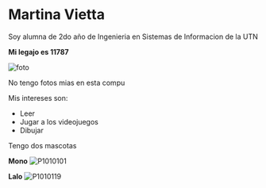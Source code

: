 # Martina Vietta

Soy alumna de 2do año de Ingenieria en Sistemas de Informacion de la UTN

**Mi legajo es 11787**

![foto](https://user-images.githubusercontent.com/101837263/158901297-e85f2d4b-2420-4c3a-b9fd-053c5032141b.JPG)

No tengo fotos mias en esta compu

Mis intereses son:
- Leer
- Jugar a los videojuegos
- Dibujar

Tengo dos mascotas

**Mono**
![P1010101](https://user-images.githubusercontent.com/101837263/158901582-57898c1a-77d6-4a21-b67c-cc956737b9a8.JPG)

**Lalo**
![P1010119](https://user-images.githubusercontent.com/101837263/158901668-758fa0ba-623e-4d3f-9f50-adc0ecbeef45.JPG)



